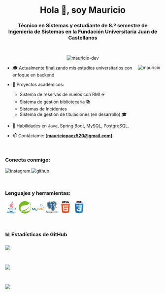 <h1 align="center">Hola 👋, soy Mauricio</h1>
<h3 align="center">Técnico en Sistemas y estudiante de 8.º semestre de Ingeniería de Sistemas en la Fundación Universitaria Juan de Castellanos</h3>

<br>

<p align="center">
  <img src="https://komarev.com/ghpvc/?username=mauricio-dev&label=Profile%20views&color=0e75b6&style=flat" alt="mauricio-dev" />
</p>

<p><img align="right" src="https://github.com/Adam-pw/Adam-pw/blob/main/animation_500_kxa883sd.gif" alt="mauricio" /></p>

- 🎓 Actualmente finalizando mis estudios universitarios con enfoque en backend

- 🚀 Proyectos académicos:
  - Sistema de reservas de vuelos con RMI ✈️
  - Sistema de gestión bibliotecaria 📚
  - Sistemas de Incidentes
  - Sistema de gestión de titulaciones (en desarrollo) 🎓

- 🧠 Habilidades en Java, Spring Boot, MySQL, PostgreSQL.

- 📫 Contáctame: **[mauriciopaez520@gmail.com]**


<br>

<h3 align="left">Conecta conmigo:</h3>
<p align="left">
 
  <a href="https://instagram.com/mauriciorivera_25" target="blank">
    <img src="https://raw.githubusercontent.com/rahuldkjain/github-profile-readme-generator/master/src/images/icons/Social/instagram.svg" alt="instagram" height="30" width="40" />
  </a>
  <a href="https://github.com/Mauricio025" target="blank">
    <img src="https://raw.githubusercontent.com/rahuldkjain/github-profile-readme-generator/master/src/images/icons/Social/github.svg" alt="github" height="30" width="40" />
  </a>
</p>

<br>

<h3 align="left">Lenguajes y herramientas:</h3>
<p align="left">
  <img src="https://raw.githubusercontent.com/devicons/devicon/master/icons/java/java-original.svg" alt="java" width="40" height="40"/>
  <img src="https://raw.githubusercontent.com/devicons/devicon/master/icons/spring/spring-original.svg" alt="spring" width="40" height="40"/>
  <img src="https://raw.githubusercontent.com/devicons/devicon/master/icons/mysql/mysql-original-wordmark.svg" alt="mysql" width="40" height="40"/>
  <img src="https://raw.githubusercontent.com/devicons/devicon/master/icons/postgresql/postgresql-original-wordmark.svg" alt="postgresql" width="40" height="40"/>
  <img src="https://raw.githubusercontent.com/devicons/devicon/master/icons/html5/html5-original-wordmark.svg" alt="html" width="40" height="40"/>
  <img src="https://raw.githubusercontent.com/devicons/devicon/master/icons/css3/css3-original-wordmark.svg" alt="css3" width="40" height="40"/>
</p>

<br>

<h3>📊 Estadísticas de GitHub</h3>
<p>
  <img align="center" src="https://github-readme-stats.vercel.app/api/top-langs?username=Mauricio025&show_icons=true&locale=es&layout=compact&theme=dark" />
</p>

<br>

<p>
  <img align="center" src="https://github-readme-stats.vercel.app/api?username=Mauricio025&show_icons=true&locale=es&theme=dark" />
</p>

<br>

<p>
  <img align="center" src="https://github-readme-streak-stats.herokuapp.com/?user=Mauricio025&theme=dark&background=0d1117&date_format=M%20j%5B%2C%20Y%5D" />
</p>
